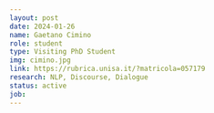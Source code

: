 ```yaml
---
layout: post
date: 2024-01-26
name: Gaetano Cimino
role: student
type: Visiting PhD Student 
img: cimino.jpg
link: https://rubrica.unisa.it/?matricola=057179
research: NLP, Discourse, Dialogue
status: active
job: 
---
```

